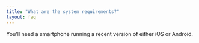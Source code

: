 ```yaml
---
title: "What are the system requirements?"
layout: faq
---
```

You'll need a smartphone running a recent version of either iOS or Android.
